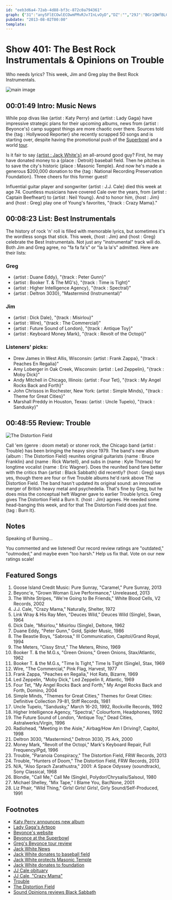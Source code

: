 ```yaml
---
id: "eeb3d6a4-72ab-4d88-bf3c-872c0a794361"
graph: {"31":"any5FlECOwlECOwmPMvRJv7InLvOyD","DZ":"","29J":"BGr1QWfBLCBCCqKWfBLCWfBLCqgY07HkOMBWfBLCSAovRWfBLCSAovRgMit6BHm1GgMit6X6cfdgMit6"}
pubdate: "2013-08-02T00:00"
template: 
---
```






# Show 401: The Best Rock Instrumentals & Opinions on Trouble

Who needs lyrics? This week, Jim and Greg play the Best Rock Instrumentals.

![main image](https://static.soundopinions.org/images/2013/instrumentals.jpg)



## 00:01:49 Intro: Music News

While pop divas like {artist : Katy Perry} and {artist : Lady Gaga} have impressive strategic plans for their upcoming albums, news from {artist : Beyonce's} camp suggest things are more chaotic over there. Sources told the {tag : Hollywood Reporter} she recently scrapped 50 songs and is starting over, despite having the promotional push of the [Superbowl](http://www.youtube.com/watch?v=kKVorba5GLs) and a world [tour](http://www.chicagotribune.com/entertainment/music/turnitup/chi-beyonce-concert-review-20130717,0,724260.column).

Is it fair to say [{artist : Jack White's}](http://jackwhiteiii.com/news/) an all-around good guy? First, he may have donated money to a {place : Detroit} baseball field. Then he pitches in to save the city's historic {place : Masonic Temple}. And now he's made a generous $200,000 donation to the {tag : National Recording Preservation Foundation}. Three cheers for this former guest!

Influential guitar player and songwriter {artist : J.J. Cale} died this week at age 74. Countless musicians have covered Cale over the years, from {artist : Captain Beefheart} to {artist : Neil Young}. And to honor him, {host : Jim} and {host : Greg} play one of Young's favorites, "{track : Crazy Mama}."



## 00:08:23 List: Best Instrumentals

The history of rock 'n' roll is filled with memorable lyrics, but sometimes it's the wordless songs that stick. This week, {host : Jim} and {host : Greg} celebrate the Best Instrumentals. Not just any "instrumental" track will do. Both Jim and Greg agree, no "fa fa fa's" or "la la la's" admitted. Here are their lists:


### Greg

- {artist : Duane Eddy}, "{track : Peter Gunn}"
- {artist : Booker T. & The MG's}, "{track : Time is Tight}"
- {artist : Higher Intelligence Agency}, "{track : Spectral}"
- {artist : Deltron 3030}, "Mastermind (Instrumental)"


### Jim

- {artist : Dick Dale}, "{track : Misirlou}"
- {artist : Wire}, "{track : The Commercial}"
- {artist : Future Sound of London}, "{track : Antique Toy}"
- {artist : Keyboard Money Mark}, "{track : Revolt of the Octopi}"


### Listeners' picks:

- Drew James in West Allis, Wisconsin: {artist : Frank Zappa}, "{track : Peaches En Regalia}"
- Amy Loberger in Oak Creek, Wisconsin: {artist : Led Zeppelin}, "{track : Moby Dick}"
- Andy Mitchell in Chicago, Illinois: {artist : Four Tet}, "{track : My Angel Rocks Back and Forth}"
- John Chrissos in Rochester, New York: {artist : Simple Minds}, "{track : Theme for Great Cities}"
- Marshall Preddy in Houston, Texas: {artist : Uncle Tupelo}, "{track : Sandusky}"



## 00:48:55 Review: Trouble

![The Distortion Field](https://static.soundopinions.org/assets/401/29J0.jpg)

Call 'em {genre : doom metal} or stoner rock, the Chicago band {artist : Trouble} has been bringing the heavy since 1979. The band's new album {album : The Distortion Field} reunites original guitarists {name : Bruce Franklin} and {name : Rick Wartell}, and subs in {name : Kyle Thomas} for longtime vocalist {name : Eric Wagner}. Does the reunited band fare better with the critics than {artist : Black Sabbath} did recently? {host : Greg} says yes, though there are four or five Trouble albums he'd rank above The Distortion Field. The band hasn't updated its original sound: an innovative merger of British heavy metal and psychedelia. That's fine by Greg, but he does miss the conceptual heft Wagner gave to earlier Trouble lyrics. Greg gives The Distortion Field a Burn It. {host : Jim} agrees. He needed some head-banging this week, and for that The Distortion Field does just fine. {tag : Burn It}.



## Notes

Speaking of Burning...

You commented and we listened! Our record review ratings are "outdated," "outmoded," and maybe even "too harsh." Help us fix that. Vote on our new ratings scale!



## Featured Songs

1. Goose Island Credit Music: Pure Sunray, "Caramel," Pure Sunray, 2013
2. Beyonc'e, "Grown Woman (Live Performance," Unreleased, 2013
3. The White Stripes, "We're Going to Be Friends," White Blood Cells, V2 Records, 2002
4. J.J. Cale, "Crazy Mama," Naturally, Shelter, 1972
5. Link Wray & His Ray Men, "Deuces Wild," Deuces Wild (Single), Swan, 1964
6. Dick Dale, "Misirlou," Misirlou (Single), Deltone, 1962
7. Duane Eddy, "Peter Gunn," Gold, Spider Music, 1986
8. The Beastie Boys, "Sabrosa," III Communication, Capitol/Grand Royal, 1994
9. The Meters, "Cissy Strut," The Meters, Rhino, 1969
10. Booker T. & the M.G.s, "Green Onions," Green Onions, Stax/Atlantic, 1962
11. Booker T. & the M.G.s, "Time Is Tight," Time Is Tight (Single), Stax, 1969
12. Wire, "The Commercial," Pink Flag, Harvest, 1977
13. Frank Zappa, "Peaches en Regalia," Hot Rats, Bizarre, 1969
14. Led Zeppelin, "Moby Dick," Led Zeppelin II, Atlantic, 1969
15. Four Tet, "My Angel Rocks Back and Forth," My Angel Rocks Back and Forth, Domino, 2004
16. Simple Minds, "Themes for Great Cities," Themes for Great Cities: Definitive Collection 79-81, Stiff Records, 1981
17. Uncle Tupelo, "Sandusky," March 16-20, 1992, Rockville Records, 1992
18. Higher Intelligence Agency, "Spectral," Colourform, Headphones, 1992
19. The Future Sound of London, "Antique Toy," Dead Cities, Astralwerks/Virgin, 1996
20. Radiohead, "Meeting in the Aisle," Airbag/How Am I Driving?, Capitol, 1998
21. Deltron 3030, "Mastermind," Deltron 3030, 75 Ark, 2000
22. Money Mark, "Revolt of the Octopi," Mark's Keyboard Repair, Full Frequency/Pgd, 1996
23. Trouble, "Paranoia Conspiracy," The Distortion Field, FRW Records, 2013
24. Trouble, "Hunters of Doom," The Distortion Field, FRW Records, 2013
25. N/A, "Also Sprach Zarathustra," 2001: A Space Odyssey (soundtrack), Sony Classical, 1968
26. Blondie, "Call Me," Call Me (Single), Polydor/Chrysalis/Salsoul, 1980
27. Michael Shelley, "Mix Tape," I Blame You, Bar/None, 2001
28. Liz Phair, "Wild Thing," Girls! Girls! Girls!, Girly Sound/Self-Produced, 1991



## Footnotes

- [Katy Perry announces new album](http://www.latimes.com/entertainment/music/posts/la-et-ms-katy-perry-announces-new-album-prism-20130730,0,308603.story)
- [Lady Gaga's Artpop](http://www.rollingstone.com/music/news/eight-things-we-know-about-lady-gagas-artpop-20130730)
- [Beyonce's website](http://www.beyonce.com/)
- [Beyonce at the Superbowl](http://www.youtube.com/watch?v=kKVorba5GLs)
- [Greg's Beyonce tour review](http://www.chicagotribune.com/entertainment/music/turnitup/chi-beyonce-concert-review-20130717,0,724260.column)
- [Jack White News](http://jackwhiteiii.com/news/)
- [Jack White donates to baseball field](http://www.rollingstone.com/music/news/did-jack-white-donate-big-bucks-to-restore-detroit-baseball-field-20090914)
- [Jack White protects Masonic Temple](http://www.billboard.com/articles/news/1565698/jack-white-pays-142000-to-save-detroit-landmark-from-foreclosure)
- [Jack White donates to foundation](http://www.nashvillescene.com/nashvillecream/archives/2013/07/29/jack-white-donates-200000-to-jump-start-national-recording-preservation-foundation)
- [JJ Cale obituary](http://www.thedailybeast.com/articles/2013/07/30/j-j-cale-dead-at-74-was-a-songwriter-beyond-compare.html)
- [JJ Cale, "Crazy Mama"](http://www.youtube.com/watch?v=lcY5SQECqks)
- [Trouble](http://www.newtrouble.com/)
- [The Distortion Field](http://www.newtrouble.com/chicago-metal-legends-trouble-return)
- [Sound Opinions reviews Black Sabbath](https://soundcloud.com/soundopinions/sound-opinions-reviews-13-by)